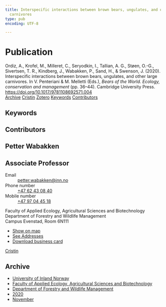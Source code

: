 ```yaml
---
title: Interspecific interactions between brown bears, ungulates, and other large
  carnivores
type: pub
encoding: UTF-8

---
```

<h1>Publication</h1>
<article id="csl-bib-container-VBGC3WTG" class="csl-bib-container">
  <div class="csl-bib-body"> <div class="csl-entry">Ordiz, A., Krofel, M., Milleret, C., Seryodkin, I., Tallian, A. G., Støen, O.-G., Sivertsen, T. R., Kindberg, J., Wabakken, P., Sand, H., &#38; Swenson, J. (2020). Interspecific interactions between brown bears, ungulates, and other large carnivores. In V. Penteriani &#38; M. Melletti (Eds.), <i>Bears of the World. Ecology, conservation and management</i> (pp. 36–44). Cambridge University Press. <a href="https://doi.org/10.1017/9781108692571.004">https://doi.org/10.1017/9781108692571.004</a></div> </div>
  <div class="csl-bib-buttons">
    <a href="#taxonomy-article-VBGC3WTG" alt="archive" class="csl-bib-button">Archive</a>
    <a href="https://app.cristin.no/results/show.jsf?id=1853372" alt="Cristin" class="csl-bib-button">Cristin</a>
    <a href="http://zotero.org/groups/5881554/items/VBGC3WTG" alt="Zotero" class="csl-bib-button">Zotero</a>
    <a href="#keywords-article-VBGC3WTG" alt="keywords" class="csl-bib-button">Keywords</a>
    <a href="#contributors-article-VBGC3WTG" alt="contributors" class="csl-bib-button">Contributors</a>
  </div>
  <div id="csl-bib-meta-container-VBGC3WTG"></div>
</article>
<div id="csl-bib-meta-VBGC3WTG" class="csl-bib-meta">
  <article id="keywords-article-VBGC3WTG" class="keywords-article">
    <h1>Keywords</h1>
    
  </article>
  <article id="contributors-article-VBGC3WTG" class="contributors-article">
    <h1>Contributors</h1>
    <div class="personas"> <div class="vrtx-hinn-person-card"> <div class="photo"> <i class="lar la-user-circle missing-person"></i> </div> <div class="info"> <hgroup><h1>Petter Wabakken</h1> <h2>Associate Professor</h2> </hgroup><dl> <dt>Email</dt> <dd> <a href="mailto:petter.wabakken@inn.no">petter.wabakken@inn.no</a> </dd> <dt>Phone number</dt> <dd><a href="tel:+4762430840"> +47 62 43 08 40 </a></dd> <dt>Mobile number</dt> <dd><a href="tel:+4797044518"> +47 97 04 45 18 </a></dd> </dl> <p> Faculty of Applied Ecology, Agricultural Sciences and Biotechnology<br> Department of Forestry and Wildlife Management<br> Campus Evenstad, Room 6N111 </p> <ul class="vrtx-hinn-links"> <li><a href="https://www.google.com/maps?q=61.42516,11.07813">Show on map</a></li> <li><a href="https://www.inn.no/english/find-an-employee/petter-wabakken.html#vrtx-hinn-addresses">See Addresses</a></li> <li><a href="https://www.inn.no/english/find-an-employee/petter-wabakken.html?vrtx=vcf">Download business card</a></li> </ul> </div> </div> <a href="https://app.cristin.no/persons/show.jsf?id=328337" alt="Cristin URL" class="personas-cristin">Cristin</a> </div>
  </article>
  <article id="taxonomy-article-VBGC3WTG" class="taxonomy-article">
    <h1>Archive</h1>
    <ul>
      <li><a href="{{< params subfolder >}}en/archive/?key=3DCRN523">University of Inland Norway</a></li>
      <li><a href="{{< params subfolder >}}en/archive/?key=T77LXH6D">Faculty of Applied Ecology, Agricultural Sciences and Biotechnology</a></li>
      <li><a href="{{< params subfolder >}}en/archive/?key=7TRARPE3">Department of Forestry and Wildlife Management</a></li>
      <li><a href="{{< params subfolder >}}en/archive/?key=7DUBQ66V">2020</a></li>
      <li><a href="{{< params subfolder >}}en/archive/?key=2CXE9FT2">November</a></li>
    </ul>
  </article>
</div>
